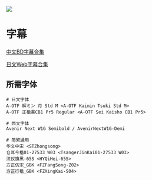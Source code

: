 ![](post1.gif)

# 字幕

[中文BD字幕合集](https://raw.githubusercontent.com/Nekomoekissaten-SUB/Nekomoekissaten-MIR-Subs/master/Japan_Sinks_2020/Japan_Sinks_2020_BD_ZHO.7z)

[日文Web字幕合集](https://raw.githubusercontent.com/Nekomoekissaten-SUB/Nekomoekissaten-MIR-Subs/master/Japan_Sinks_2020/Japan_Sinks_2020_Web_JPN.7z)

## 所需字体

```
# 日文字体
A-OTF 解ミン 月 Std M <A-OTF Kaimin Tsuki Std M>
A-OTF 正楷書CB1 Pr5 Regular <A-OTF Sei Kaisho CB1 Pr5>

# 西文字体
Avenir Next W1G Semibold / AvenirNextW1G-Demi

# 简繁通用
华文中宋 <STZhongsong>
仓耳今楷01-27533 W03 <TsangerJinKai01-27533 W03>
汉仪旗黑-65S <HYQiHei-65S>
方正仿宋_GBK <FZFangSong-Z02>
方正行楷_GBK <FZXingKai-S04>
```